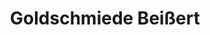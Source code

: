 ---
title: "Goldschmiede Beißert"
url: /ruedersdorf-bei-berlin/goldschmiede-beissert/
shop: Schmuck
---
